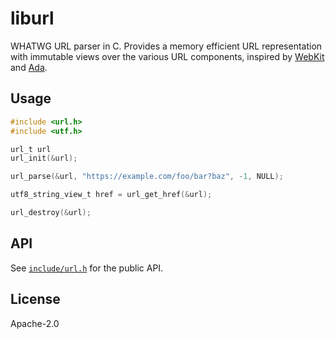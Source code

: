 # liburl

WHATWG URL parser in C. Provides a memory efficient URL representation with immutable views over the various URL components, inspired by [WebKit](https://github.com/WebKit/WebKit) and [Ada](https://github.com/ada-url/ada).

## Usage

```c
#include <url.h>
#include <utf.h>

url_t url
url_init(&url);

url_parse(&url, "https://example.com/foo/bar?baz", -1, NULL);

utf8_string_view_t href = url_get_href(&url);

url_destroy(&url);
```

## API

See [`include/url.h`](include/url.h) for the public API.

## License

Apache-2.0
